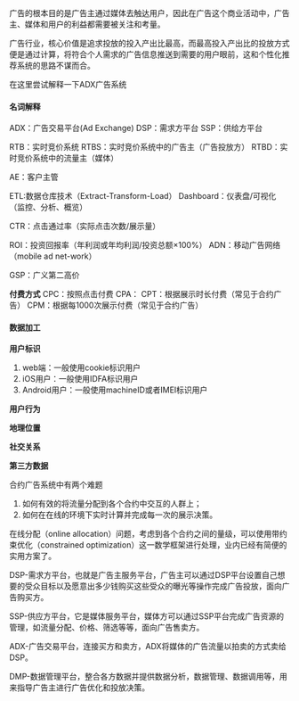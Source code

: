 广告的根本目的是广告主通过媒体去触达用户，因此在广告这个商业活动中，广告主、媒体和用户的利益都需要被关注和考量。

广告行业，核心价值是追求投放的投入产出比最高，而最高投入产出比的投放方式便是通过计算，将符合个人需求的广告信息推送到需要的用户眼前，这和个性化推荐系统的思路不谋而合。

在这里尝试解释一下ADX广告系统

#### 名词解释

ADX：广告交易平台(Ad Exchange)
DSP：需求方平台
SSP：供给方平台

RTB：实时竞价系统
RTBS：实时竞价系统中的广告主（广告投放方）
RTBD：实时竞价系统中的流量主（媒体）

AE：客户主管

ETL:数据仓库技术（Extract-Transform-Load）
Dashboard：仪表盘/可视化（监控、分析、概览）


CTR：点击通过率（实际点击次数/展示量）

ROI：投资回报率（年利润或年均利润/投资总额×100%）
ADN：移动广告网络（mobile ad net-work）




GSP：广义第二高价

**付费方式**
CPC：按照点击付费
CPA：
CPT：根据展示时长付费（常见于合约广告）
CPM：根据每1000次展示付费（常见于合约广告）



#### 数据加工

**用户标识**
1. web端：一般使用cookie标识用户
2. iOS用户：一般使用IDFA标识用户
3. Android用户：一般使用machineID或者IMEI标识用户

**用户行为**



**地理位置**


**社交关系**


**第三方数据**




合约广告系统中有两个难题
1. 如何有效的将流量分配到各个合约中交互的人群上；
2. 如何在在线的环境下实时计算并完成每一次的展示决策。

在线分配（online allocation）问题，考虑到各个合约之间的量级，可以使用带约束优化（constrained optimization）这一数学框架进行处理，业内已经有简便的实用方案了。





DSP-需求方平台，也就是广告主服务平台，广告主可以通过DSP平台设置自己想要的受众目标以及愿意出多少钱购买这些受众的曝光等操作完成广告投放，面向广告购买方。

SSP-供应方平台，它是媒体服务平台，媒体方可以通过SSP平台完成广告资源的管理，如流量分配、价格、筛选等等，面向广告售卖方。

ADX-广告交易平台，连接买方和卖方，ADX将媒体的广告流量以拍卖的方式卖给DSP。

DMP-数据管理平台，整合各方数据并提供数据分析，数据管理、数据调用等，用来指导广告主进行广告优化和投放决策。









